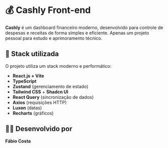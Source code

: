 # 💰 Cashly Front-end

**Cashly** é um dashboard financeiro moderno, desenvolvido para controle de despesas e receitas de forma simples e eficiente. Apenas um projeto pessoal para estudo e aprimoramento técnico.

## 🚀 Stack utilizada

O projeto utiliza um stack moderno e performático:

- **React.js + Vite**
- **TypeScript**
- **Zustand** (gerenciamento de estado)
- **Tailwind CSS** + **Shadcn UI**
- **React Query** (sincronização de dados)
- **Axios** (requisições HTTP)
- **Luxon** (datas)
- **Recharts** (gráficos)

## 🧑‍💻 Desenvolvido por

**Fábio Costa**
